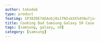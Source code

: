 ```yaml
---
author: tokodab
type: product
featimg: 1P38Z0E7AEAnbj0sIfNIskXX54tNu7jo-
title: Cooking Bad Samsung Galaxy S9 Case
tags: [samsung, galaxy, s9]
category: [samsung]
---
```

